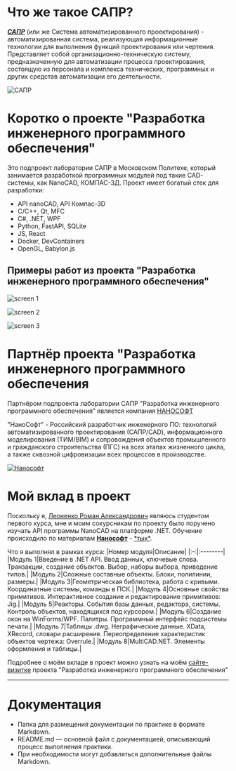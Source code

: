 # Что же такое САПР?
[_**САПР**_](https://ru.wikipedia.org/wiki/%D0%A1%D0%B8%D1%81%D1%82%D0%B5%D0%BC%D0%B0_%D0%B0%D0%B2%D1%82%D0%BE%D0%BC%D0%B0%D1%82%D0%B8%D0%B7%D0%B8%D1%80%D0%BE%D0%B2%D0%B0%D0%BD%D0%BD%D0%BE%D0%B3%D0%BE_%D0%BF%D1%80%D0%BE%D0%B5%D0%BA%D1%82%D0%B8%D1%80%D0%BE%D0%B2%D0%B0%D0%BD%D0%B8%D1%8F "Что же такое САПР?") (или же Система автоматизированного проектирования) - автоматизированная система, реализующая информационные технологии для выполнения функций проектирования или чертения. Представляет собой организационно-техническую систему, предназначенную для автоматизации процесса проектирования, состоящую из персонала и комплекса технических, программных и других средстав автоматизации его деятельности.

![САПР](https://www.ixbt.com/soft/images/sapr-askon-kompas/komp0.jpg "САПР")

# Коротко о проекте "Разработка инженерного программного обеспечения"
Это подпроект лаборатории САПР в Московском Политехе, который занимается разработкой программных модулей под такие CAD-системы, как NanoCAD, КОМПАС-3Д. Проект имеет богатый стек для разработки:
* API nanoCAD, API Компас-3D
* С/C++, Qt, MFC
* C#, .NET, WPF
* Python, FastAPI, SQLite
* JS, React
* Docker, DevContainers
* OpenGL, Babylon.js

## Примеры работ из проекта "Разработка инженерного программного обеспечения"
![screen 1](https://sun9-65.userapi.com/impg/3D1z0ble_c85erZ4hnqwVfCLGF4odt04gKA9Ow/pHJddYlTksE.jpg?size=1309x648&quality=95&sign=908fd5f8498c5183e22fbcdbcb14dc70&type=album)

![screen 2](https://sun9-56.userapi.com/impg/mfm4zl01Ue4e5OMK2Cyd2u7PEnA2cFnTxtratQ/j9mxHblSOdw.jpg?size=1314x671&quality=95&sign=8f446b3fb9a5163b8dc158c3b63bc485&type=album)

![screen 3](https://sun9-24.userapi.com/impg/Oj1kowIDJnVem0b5Zf2DXX-YOGPAeF36PrOBWg/24nFKJHnJmE.jpg?size=1262x646&quality=95&sign=f7f027a741183f4b0034eeddc62d8fa7&type=album)

# Партнёр проекта "Разработка инженерного программного обеспечения
Партнёром подпроекта лаборатории САПР "Разработка инженерного программного обеспечения" является компания [НАНОСОФТ](https://www.nanocad.ru/?ysclid=m98w0sdztz85240165 "Сайт НАНОСОФТ")

"НаноСофт" - Российский разработчик инженерного ПО: технологий автоматизированного проектирования (САПР/CAD), информационного моделирования (ТИМ/BIM) и сопровождения объектов промышленного и гражданского строительства (ПГС) на всех этапах жизненного цикла, а также сквозной цифровизации всех процессов в производстве.

[![Нанософт](https://sun9-17.userapi.com/impg/Xkul7HgGmmpQ1DKvgvvDZhLxIp77ZHci5YA6JA/SdwPW8Bq5FQ.jpg?size=702x194&quality=95&sign=5e556833f14ab207245f0ea76ee02b3a&type=album "НАНОСОФТ")](https://www.nanocad.ru/?ysclid=m98w0sdztz85240165)

# Мой вклад в проект
Поскольку я, [Леоненко Роман Александрович](https://t.me/k0swel "Мой TG") являюсь студентом первого курса, мне и моим сокурсникам по проекту было поручено изучать API программы NanoCAD на платформе .NET. Обучение происходило по материалам [**Нанософт**](https://www.nanocad.ru/?ysclid=m98w0sdztz85240165 "Сайт НаноСофт") - [\*тык\*](https://moodletest.nanodev.ru/ "Ссылка на курс от Нанософт").

Что я выполнял в рамках курса:
|Номер модуля|Описание|
|:-:|:--------|
|Модуль 1|Введение в .NET API. Ввод данных, ключевые слова. Транзакции, создание объектов. Выбор, наборы выбора, приведение типов.|
|Модуль 2|Сложные составные объекты. Блоки, полилинии, размеры.|
|Модуль 3|Геометрическая библиотека, работа с кривыми. Координатные системы, команды в ПСК.|
|Модуль 4|Основные свойства примитивов. Интерактивное создание и редактирование примитивов: Jig.|
|Модуль 5|Реакторы. События базы данных, редактора, системы. Контроль объектов, находящихся под курсором.|
|Модуль 6|Создание окон на WinForms/WPF. Палитры. Программный интерфейс подсистемы печати.|
|Модуль 7|Таблицы .dwg. Неграфические данные. XData, XRecord, словари расширения. Переопределение характеристик объектов чертежа: Overrule.|
|Модуль 8|MultiCAD.NET. Элементы оформления и таблицы.|

Подробнее о моём вкладе в проект можно узнать на моём [сайте-визитке](https://github.com/k0swel/practice-2025/tree/main/site) проекта "Разработка инженерного программного обеспечения"

***
# Документация

- Папка для размещения документации по практике в формате Markdown.
- README.md — основной файл с документацией, описывающий процесс выполнения практики.
- При необходимости могут добавляться дополнительные файлы Markdown.
